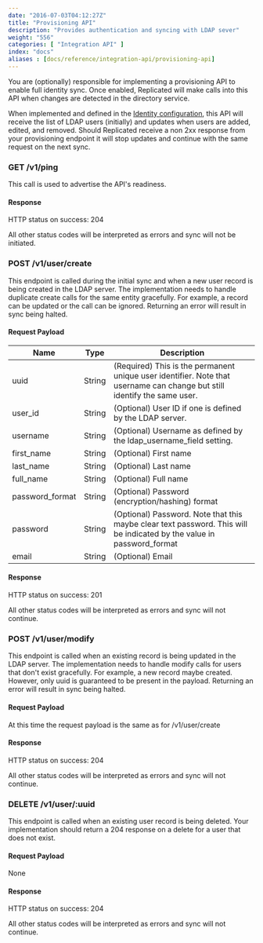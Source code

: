 ```yaml
---
date: "2016-07-03T04:12:27Z"
title: "Provisioning API"
description: "Provides authentication and syncing with LDAP sever"
weight: "556"
categories: [ "Integration API" ]
index: "docs"
aliases : [docs/reference/integration-api/provisioning-api]
---
```


You are (optionally) responsible for implementing a provisioning API to enable full identity sync. Once enabled, Replicated will make calls into this API when changes are detected in the directory service.

When implemented and defined in the [Identity configuration](/docs/packaging-an-application/ldap-integration/), this API will receive the list of LDAP users (initially) and updates when users are added, edited, and removed. Should Replicated receive a non 2xx response from your provisioning endpoint it will stop updates and continue with the same request on the next sync.

### GET /v1/ping

This call is used to advertise the API's readiness.

#### Response

HTTP status on success: 204

All other status codes will be interpreted as errors and sync will not be initiated.

### POST /v1/user/create

This endpoint is called during the initial sync and when a new user record is being created in the LDAP server. The implementation needs to handle duplicate create calls for the same entity gracefully.  For example, a record can be updated or the call can be ignored.  Returning an error will result in sync being halted.

#### Request Payload

| Name | Type | Description |
|---|---|---|
| uuid | String | (Required) This is the permanent unique user identifier. Note that username can change but still identify the same user. |
| user_id | String | (Optional) User ID if one is defined by the LDAP server. |
| username | String | (Optional) Username as defined by the ldap_username_field setting. |
| first_name | String | (Optional) First name |
| last_name | String | (Optional) Last name |
| full_name | String | (Optional) Full name |
| password_format | String | (Optional) Password (encryption/hashing) format |
| password | String | (Optional) Password. Note that this maybe clear text password. This will be indicated by the value in password_format |
| email | String | (Optional) Email |

#### Response

HTTP status on success: 201

All other status codes will be interpreted as errors and sync will not continue.

### POST /v1/user/modify

This endpoint is called when an existing record is being updated in the LDAP server. The implementation needs to handle modify calls for users that don't exist gracefully.  For example, a new record maybe created.  However, only uuid is guaranteed to be present in the payload.  Returning an error will result in sync being halted.

#### Request Payload

At this time the request payload is the same as for /v1/user/create

#### Response

HTTP status on success: 204

All other status codes will be interpreted as errors and sync will not continue.

### DELETE /v1/user/:uuid

This endpoint is called when an existing user record is being deleted. Your implementation should return a 204 response on a delete for a user that does not exist.

#### Request Payload

None

#### Response

HTTP status on success: 204

All other status codes will be interpreted as errors and sync will not continue.
